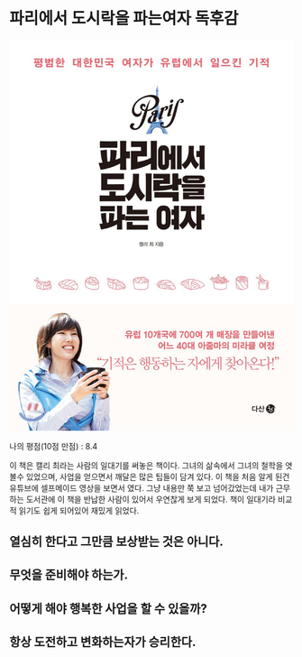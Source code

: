 # 파리에서 도시락을 파는여자 독후감
![책사진](도시락맛잇쩡.jpg)

나의 평점(10점 만점) : 8.4

이 책은 캘리 최라는 사람의 일대기를 써놓은 책이다. 그녀의 삶속에서 그녀의 철학을 엿볼수 있었으며, 사업을 얻으면서 깨달은 많은 팁들이 담겨 있다. 이 책을 처음 알게 된건 유튜브에 셀프메이드 영상을 보면서 였다. 그냥 내용만 쭉 보고 넘어갔었는데 내가 근무하는 도서관에 이 책을 반납한 사람이 있어서 우연찮게 보게 되었다. 책이 일대기라 비교적 읽기도 쉽게 되어있어 재밌게 읽었다.
## 열심히 한다고 그만큼 보상받는 것은 아니다.
## 무엇을 준비해야 하는가.
## 어떻게 해야 행복한 사업을 할 수 있을까?
## 항상 도전하고 변화하는자가 승리한다.
